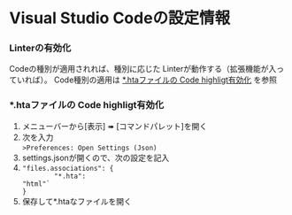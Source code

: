 ﻿# Visual Studio Codeの設定情報

### Linterの有効化
Codeの種別が適用されれば、種別に応じた Linterが動作する（拡張機能が入っていれば）。
Code種別の適用は [*.htaファイルの Code highligt有効化](#htaファイルの-code-highligt有効化) を参照

### *.htaファイルの Code highligt有効化

1. メニューバーから[表示] ➠ [コマンドパレット]を開く
1. 次を入力<br>`>Preferences: Open Settings (Json)`
1. settings.jsonが開くので、次の設定を記入  
1. <code style="white-space: pre;">"files.associations": {<br>&#009;"*.hta": "html"`  <br>}</code>
1. 保存して*.htaなファイルを開く

